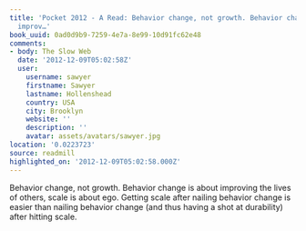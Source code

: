 ```yaml
---
title: 'Pocket 2012 - A Read: Behavior change, not growth. Behavior change is about
  improv…'
book_uuid: 0ad0d9b9-7259-4e7a-8e99-10d91fc62e48
comments:
- body: The Slow Web
  date: '2012-12-09T05:02:58Z'
  user:
    username: sawyer
    firstname: Sawyer
    lastname: Hollenshead
    country: USA
    city: Brooklyn
    website: ''
    description: ''
    avatar: assets/avatars/sawyer.jpg
location: '0.0223723'
source: readmill
highlighted_on: '2012-12-09T05:02:58.000Z'
---
```


Behavior change, not growth. Behavior change is about improving the lives of others, scale is about ego. Getting scale after nailing behavior change is easier than nailing behavior change (and thus having a shot at durability) after hitting scale.